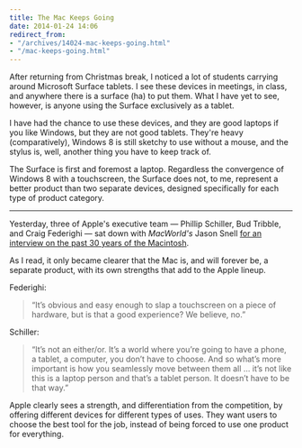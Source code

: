 ```yaml
---
title: The Mac Keeps Going
date: 2014-01-24 14:06
redirect_from:
- "/archives/14024-mac-keeps-going.html"
- "/mac-keeps-going.html"
---
```



After returning from Christmas break, I noticed a lot of students carrying around Microsoft Surface tablets. I see these devices in meetings, in class, and anywhere there is a surface (ha) to put them. What I have yet to see, however, is anyone using the Surface exclusively as a tablet. 

I have had the chance to use these devices, and they are good laptops if you like Windows, but they are not good tablets. They're heavy (comparatively), Windows 8 is still sketchy to use without a mouse, and the stylus is, well, another thing you have to keep track of. 

The Surface is first and foremost a laptop. Regardless the convergence of Windows 8 with a touchscreen, the Surface does not, to me, represent a better product than two separate devices, designed specifically for each type of product category.

---

Yesterday, three of Apple's executive team &mdash; Phillip Schiller, Bud Tribble, and Craig Federighi &mdash; sat down with _MacWorld's_ Jason Snell [for an interview on the past 30 years of the Macintosh](http://www.macworld.com/article/2090829/apple-executives-on-the-mac-at-30-the-mac-keeps-going-forever.html). 

As I read, it only became clearer that the Mac is, and will forever be, a separate product, with its own strengths that add to the Apple lineup. 

Federighi: 

> “It’s obvious and easy enough to slap a touchscreen on a piece of hardware, but is that a good experience? We believe, no.”

Schiller: 

> “It’s not an either/or. It’s a world where you’re going to have a phone, a tablet, a computer, you don’t have to choose. And so what’s more important is how you seamlessly move between them all … it’s not like this is a laptop person and that’s a tablet person. It doesn’t have to be that way.”

Apple clearly sees a strength, and differentiation from the competition, by offering different devices for different types of uses. They want users to choose the best tool for the job, instead of being forced to use one product for everything. 

